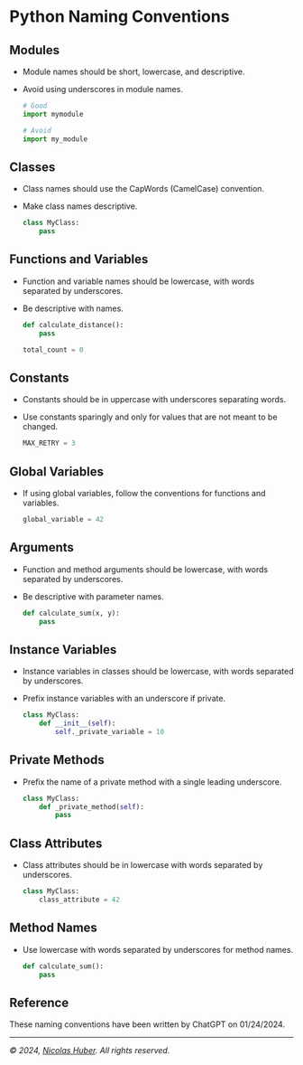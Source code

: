 # Python Naming Conventions

## Modules
- Module names should be short, lowercase, and descriptive.
- Avoid using underscores in module names.

    ```python
    # Good
    import mymodule

    # Avoid
    import my_module
    ```

## Classes
- Class names should use the CapWords (CamelCase) convention.
- Make class names descriptive.

    ```python
    class MyClass:
        pass
    ```

## Functions and Variables
- Function and variable names should be lowercase, with words separated by underscores.
- Be descriptive with names.

    ```python
    def calculate_distance():
        pass

    total_count = 0
    ```

## Constants
- Constants should be in uppercase with underscores separating words.
- Use constants sparingly and only for values that are not meant to be changed.

    ```python
    MAX_RETRY = 3
    ```

## Global Variables
- If using global variables, follow the conventions for functions and variables.

    ```python
    global_variable = 42
    ```

## Arguments
- Function and method arguments should be lowercase, with words separated by underscores.
- Be descriptive with parameter names.

    ```python
    def calculate_sum(x, y):
        pass
    ```

## Instance Variables
- Instance variables in classes should be lowercase, with words separated by underscores.
- Prefix instance variables with an underscore if private.

    ```python
    class MyClass:
        def __init__(self):
            self._private_variable = 10
    ```

## Private Methods
- Prefix the name of a private method with a single leading underscore.

    ```python
    class MyClass:
        def _private_method(self):
            pass
    ```

## Class Attributes
- Class attributes should be in lowercase with words separated by underscores.

    ```python
    class MyClass:
        class_attribute = 42
    ```

## Method Names
- Use lowercase with words separated by underscores for method names.

    ```python
    def calculate_sum():
        pass
    ```

## Reference

These naming conventions have been written by ChatGPT on 01/24/2024.

---

_© 2024, [Nicolas Huber](https://nicolas-huber.ch). All rights reserved._